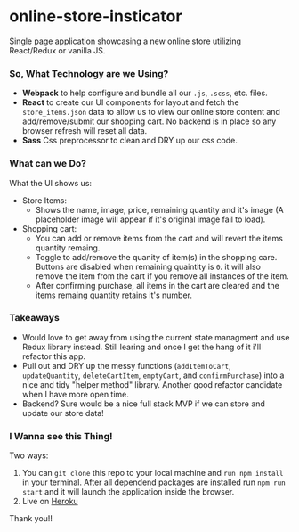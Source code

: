 # online-store-insticator
Single page application showcasing a new online store utilizing React/Redux or vanilla JS.

### So, What Technology are we Using?
* **Webpack** to help configure and bundle all our `.js`, `.scss`, etc. files.
* **React** to create our UI components for layout and fetch the `store_items.json` data to allow us to view our online store content and add/remove/submit our shopping cart. No backend is in place so any browser refresh will reset all data.
* **Sass** Css preprocessor to clean and DRY up our css code.

### What can we Do?
What the UI shows us:
  * Store Items:
    * Shows the name, image, price, remaining quantity and it's image (A placeholder image will appear if it's original image fail to load).
  * Shopping cart:
    * You can add or remove items from the cart and will revert the items quantity remaing.
    * Toggle to add/remove the quanity of item(s) in the shopping care. Buttons are disabled when remaining quaintity is `0`. it will also remove the item from the cart if you remove all instances of the item.
    * After confirming purchase, all items in the cart are cleared and the items remaing quantity retains it's number.

### Takeaways
* Would love to get away from using the current state managment and use Redux library instead. Still learing and once I get the hang of it i'll refactor this app.
* Pull out and DRY up the messy functions (`addItemToCart`, `updateQuantity`, `deleteCartItem`, `emptyCart`, and `confirmPurchase`) into a nice and tidy "helper method" library. Another good refactor candidate when I have more open time.
* Backend? Sure would be a nice full stack MVP if we can store and update our store data!

### I Wanna see this Thing!
Two ways:
1. You can `git clone` this repo to your local machine and `run npm install` in your terminal. After all dependend packages are installed run `npm run start` and it will launch the application inside the browser.
2. Live on [Heroku]()

Thank you!!
